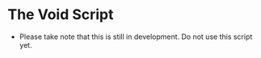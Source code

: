 # The Void Script

- Please take note that this is still in development. Do not use this script yet.
